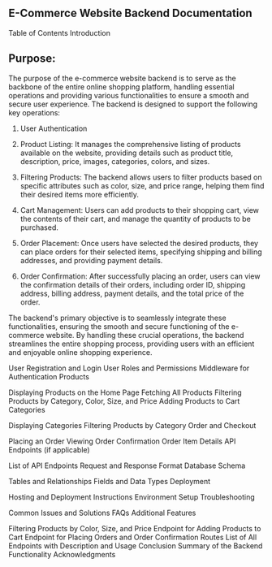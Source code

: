## E-Commerce Website Backend Documentation
Table of Contents
Introduction

## Purpose: 
The purpose of the e-commerce website backend is to serve as the backbone of the entire online shopping platform,
handling essential operations and providing various functionalities to ensure a smooth and secure user experience. 
The backend is designed to support the following key operations:

1. User Authentication

2. Product Listing: It manages the comprehensive listing of products available on the website, providing details such as product title, description, price, images, categories, colors, and sizes.

3. Filtering Products: The backend allows users to filter products based on specific attributes such as color, size, and price range, helping them find their desired items more efficiently.

4. Cart Management: Users can add products to their shopping cart, view the contents of their cart, and manage the quantity of products to be purchased.

5. Order Placement: Once users have selected the desired products, they can place orders for their selected items, specifying shipping and billing addresses, and providing payment details.

6. Order Confirmation: After successfully placing an order, users can view the confirmation details of their orders, including order ID, shipping address, billing address, payment details, and the total price of the order.

The backend's primary objective is to seamlessly integrate these functionalities, ensuring the smooth and secure functioning of the e-commerce website. By handling these crucial operations, the backend streamlines the entire shopping process, providing users with an efficient and enjoyable online shopping experience.






User Registration and Login
User Roles and Permissions
Middleware for Authentication
Products

Displaying Products on the Home Page
Fetching All Products
Filtering Products by Category, Color, Size, and Price
Adding Products to Cart
Categories

Displaying Categories
Filtering Products by Category
Order and Checkout

Placing an Order
Viewing Order Confirmation
Order Item Details
API Endpoints (if applicable)

List of API Endpoints
Request and Response Format
Database Schema

Tables and Relationships
Fields and Data Types
Deployment

Hosting and Deployment Instructions
Environment Setup
Troubleshooting

Common Issues and Solutions
FAQs
Additional Features

Filtering Products by Color, Size, and Price
Endpoint for Adding Products to Cart
Endpoint for Placing Orders and Order Confirmation
Routes
List of All Endpoints with Description and Usage
Conclusion
Summary of the Backend Functionality
Acknowledgments
